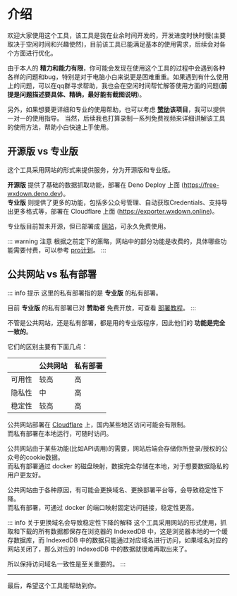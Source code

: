 # 介绍

欢迎大家使用这个工具，该工具是我在业余时间开发的，开发进度时快时慢(主要取决于空闲时间和兴趣使然)，目前该工具已能满足基本的使用需求，后续会对各个方面进行优化。

由于本人的 **精力和能力有限**，你可能会发现在使用这个工具的过程中会遇到各种各样的问题和bug，特别是对于电脑小白来说更是困难重重。如果遇到有什么使用上的问题，可以在qq群寻求帮助，我也会在空闲时间帮忙解答使用方面的问题(**前提是问题描述要具体、精确，最好能有截图说明**)。

另外，如果想要更详细和专业的使用帮助，也可以考虑 **[赞助](https://exporter.wxdown.online/dashboard/support)该项目**，我可以提供一对一的使用指导。
当然，后续我也打算录制一系列免费视频来详细讲解该工具的使用方法，帮助小白快速上手使用。

## 开源版 vs 专业版

这个工具采用网站的形式来提供服务，分为开源版和专业版。

**开源版** 提供了基础的数据抓取功能，部署在 Deno Deploy 上面 (https://free-wxdown.deno.dev)。  
**专业版** 则提供了更多的功能，包括多公众号管理、自动获取Credentials、支持导出更多格式等，部署在 Cloudflare 上面 (https://exporter.wxdown.online)。

专业版目前暂未开源，但已部署成 [网站](https://exporter.wxdown.online)，可永久免费使用。

::: warning 注意
根据之前定下的策略，网站中的部分功能是收费的，具体哪些功能需要付费，可以参考 [pro计划](https://github.com/wechat-article/wechat-article-exporter/labels/pro%E8%AE%A1%E5%88%92)。
:::

## 公共网站 vs 私有部署

::: info 提示
这里的私有部署指的是 **专业版** 的私有部署。

目前 **专业版** 的私有部署已对 **赞助者** 免费开放，可查看 [部署教程](../advanced/docker-deploy)。
:::

不管是公共网站，还是私有部署，都是用的专业版程序，因此他们的 **功能是完全一致的**。


它们的区别主要有下面几点：

|     | 公共网站 | 私有部署 |
|-----|------|------|
| 可用性 | 较高   | 高    |
| 隐私性 | 中    | 高    |
| 稳定性 | 较高   | 高    |

公共网站部署在 [Cloudflare](https://www.cloudflare.com) 上，国内某些地区访问可能会有限制。  
而私有部署在本地运行，可随时访问。

公共网站由于某些功能(比如API调用)的需要，网站后端会存储你所登录/授权的公众号的cookie数据。  
而私有部署通过 docker 的磁盘映射，数据完全存储在本地，对于想要数据隐私的用户更友好。

公共网站由于各种原因，有可能会更换域名、更换部署平台等，会导致稳定性下降。  
而私有部署，可通过 docker 的端口映射固定访问链接，稳定性更高。

::: info 关于更换域名会导致稳定性下降的解释
这个工具采用网站的形式使用，抓取和下载的所有数据都保存在浏览器的 IndexedDB 中，这是浏览器本地的一个缓存数据库，而 IndexedDB 中的数据只能通过对应域名进行访问，如果域名对应的网站关闭了，那么对应的 IndexedDB 中的数据就很难再取出来了。

所以保持访问域名一致性是至关重要的。
:::

--- 

最后，希望这个工具能帮助到你。
